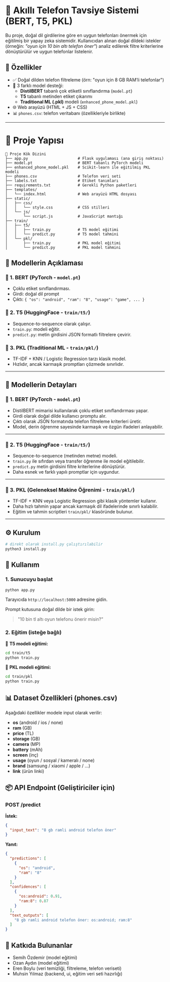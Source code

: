 # 📱 Akıllı Telefon Tavsiye Sistemi (BERT, T5, PKL)

Bu proje, doğal dil girdilerine göre en uygun telefonları önermek için eğitilmiş bir yapay zeka sistemidir. Kullanıcıdan alınan doğal dildeki istekler (örneğin: _"oyun için 10 bin altı telefon öner"_) analiz edilerek filtre kriterlerine dönüştürülür ve uygun telefonlar listelenir.

## 🚀 Özellikler

- ✅ Doğal dilden telefon filtreleme (örn: "oyun için 8 GB RAM’li telefonlar")
- 🤖 3 farklı model desteği:
  - **DistilBERT** tabanlı çok etiketli sınıflandırma (`model.pt`)
  - **T5** tabanlı metinden etiket çıkarımı
  - **Traditional ML (.pkl)** modeli (`enhanced_phone_model.pkl`)
- 🌐 Web arayüzü (HTML + JS + CSS)
- 📊 `phones.csv`: telefon veritabanı (özellikleriyle birlikte)

---

# 📁 Proje Yapısı

```
📁 Proje Kök Dizini
├── app.py                      # Flask uygulaması (ana giriş noktası)
├── model.pt                    # BERT tabanlı PyTorch modeli
├── enhanced_phone_model.pkl    # Scikit-learn ile eğitilmiş PKL modeli
├── phones.csv                  # Telefon veri seti
├── labels.txt                  # Etiket tanımları
├── requirements.txt            # Gerekli Python paketleri
├── templates/
│   └── index.html              # Web arayüzü HTML dosyası
├── static/
│   ├── css/
│   │   └── style.css           # CSS stilleri
│   └── js/
│       └── script.js           # JavaScript mantığı
├── train/
│   ├── t5/
│   │   ├── train.py            # T5 model eğitimi
│   │   └── predict.py          # T5 model tahmini
│   └── pkl/
│       ├── train.py            # PKL model eğitimi
│       └── predict.py          # PKL model tahmini
```

## 🧠 Modellerin Açıklaması

### 🔹 1. BERT (PyTorch - `model.pt`)
- Çoklu etiket sınıflandırması.
- Girdi: doğal dil prompt
- Çıktı: `{ "os": "android", "ram": "8", "usage": "game", ... }`

### 🔹 2. T5 (HuggingFace - `train/t5/`)
- Sequence-to-sequence olarak çalışır.
- `train.py`: modeli eğitir.
- `predict.py`: metin girdisini JSON formatlı filtrelere çevirir.

### 🔹 3. PKL (Traditional ML - `train/pkl/`)
- TF-IDF + KNN / Logistic Regression tarzı klasik model.
- Hızlıdır, ancak karmaşık promptları çözmede sınırlıdır.

---

## 🧠 Modellerin Detayları

### 🔹 1. BERT (PyTorch - `model.pt`)

- DistilBERT mimarisi kullanılarak çoklu etiket sınıflandırması yapar.  
- Girdi olarak doğal dilde kullanıcı promptu alır.  
- Çıktı olarak JSON formatında telefon filtreleme kriterleri üretir.  
- Model, derin öğrenme sayesinde karmaşık ve özgün ifadeleri anlayabilir.

---

### 🔹 2. T5 (HuggingFace - `train/t5/`)

- Sequence-to-sequence (metinden metne) modeli.  
- `train.py` ile sıfırdan veya transfer öğrenme ile model eğitilebilir.  
- `predict.py` metin girdisini filtre kriterlerine dönüştürür.  
- Daha esnek ve farklı yapılı promptlar için uygundur.

---

### 🔹 3. PKL (Geleneksel Makine Öğrenimi - `train/pkl/`)

- TF-IDF + KNN veya Logistic Regression gibi klasik yöntemler kullanır.  
- Daha hızlı tahmin yapar ancak karmaşık dil ifadelerinde sınırlı kalabilir.  
- Eğitim ve tahmin scriptleri `train/pkl/` klasöründe bulunur.

---


## ⚙️ Kurulum

```bash
# direkt olarak install.py çalıştırılabilir
python3 install.py
```

## 🚀 Kullanım

### 1. Sunucuyu başlat

```bash
python app.py
```

Tarayıcıda `http://localhost:5000` adresine gidin.

Prompt kutusuna doğal dilde bir istek girin:

> "10 bin tl altı oyun telefonu önerir misin?"

### 2. Eğitim (isteğe bağlı)

🔹 **T5 modeli eğitimi:**
```bash
cd train/t5
python train.py
```

🔹 **PKL modeli eğitimi:**
```bash
cd train/pkl
python train.py
```

## 📊 Dataset Özellikleri (phones.csv)

Aşağıdaki özellikler modele input olarak verilir:

- **os** (android / ios / none)
- **ram** (GB)
- **price** (TL)
- **storage** (GB)
- **camera** (MP)
- **battery** (mAh)
- **screen** (inç)
- **usage** (oyun / sosyal / kameralı / none)
- **brand** (samsung / xiaomi / apple / ...)
- **link** (ürün linki)

## 📦 API Endpoint (Geliştiriciler için)

### POST /predict

**İstek:**
```json
{
  "input_text": "8 gb ramli android telefon öner"
}
```

**Yanıt:**
```json
{
  "predictions": [
    {
      "os": "android",
      "ram": "8"
    }
  ],
  "confidences": [
    {
      "os:android": 0.91,
      "ram:8": 0.87
    }
  ],
  "text_outputs": [
    "8 gb ramli android telefon öner: os:android; ram:8"
  ]
}
```

## 👥 Katkıda Bulunanlar

- Semih Özdemir 	(model eğitimi)
- Ozan Aydın 		(model eğitimi)
- Eren Boylu 		(veri temizliği, filtreleme, telefon veriseti)
- Muhsin Yılmaz 	(backend, ui, eğitim veri seti hazırlığı)
